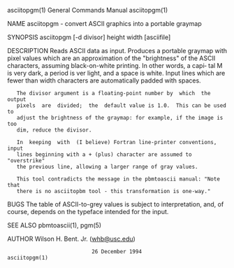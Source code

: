 asciitopgm(1)              General Commands Manual              asciitopgm(1)

NAME
       asciitopgm - convert ASCII graphics into a portable graymap

SYNOPSIS
       asciitopgm [-d divisor] height width [asciifile]

DESCRIPTION
       Reads  ASCII  data  as  input.  Produces a portable graymap with pixel
       values which are an approximation of the  "brightness"  of  the  ASCII
       characters, assuming black-on-white printing.  In other words, a capi‐
       tal M is very dark, a period is ver  light,  and  a  space  is  white.
       Input  lines  which  are fewer than width characters are automatically
       padded with spaces.

       The divisor argument is a floating-point number by  which  the  output
       pixels  are  divided;  the  default value is 1.0.  This can be used to
       adjust the brightness of the graymap: for example, if the image is too
       dim, reduce the divisor.

       In  keeping  with  (I believe) Fortran line-printer conventions, input
       lines beginning with a + (plus) character are assumed to  "overstrike"
       the previous line, allowing a larger range of gray values.

       This tool contradicts the message in the pbmtoascii manual: "Note that
       there is no asciitopbm tool - this transformation is one-way."

BUGS
       The table of ASCII-to-grey values is subject to  interpretation,  and,
       of course, depends on the typeface intended for the input.

SEE ALSO
       pbmtoascii(1), pgm(5)

AUTHOR
       Wilson H. Bent. Jr. (whb@usc.edu)

                               26 December 1994                 asciitopgm(1)
